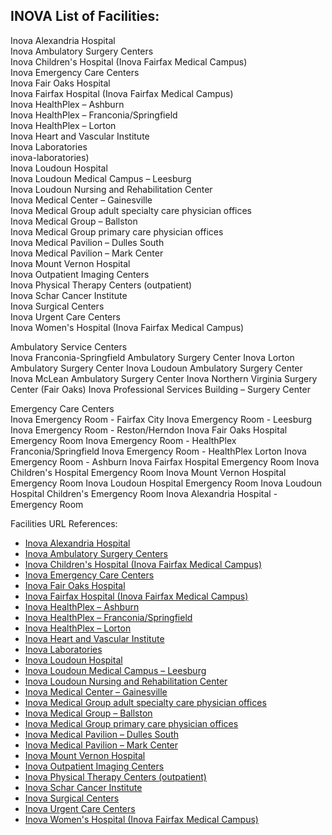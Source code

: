 ## INOVA List of Facilities:  

Inova Alexandria Hospital  
Inova Ambulatory Surgery Centers  
Inova Children's Hospital (Inova Fairfax Medical Campus)  
Inova Emergency Care Centers  
Inova Fair Oaks Hospital  
Inova Fairfax Hospital (Inova Fairfax Medical Campus)  
Inova HealthPlex – Ashburn  
Inova HealthPlex – Franconia/Springfield  
Inova HealthPlex – Lorton  
Inova Heart and Vascular Institute  
Inova Laboratories  
inova-laboratories)  
Inova Loudoun Hospital  
Inova Loudoun Medical Campus – Leesburg  
Inova Loudoun Nursing and Rehabilitation Center  
Inova Medical Center – Gainesville  
Inova Medical Group adult specialty care physician offices  
Inova Medical Group – Ballston  
Inova Medical Group primary care physician offices  
Inova Medical Pavilion – Dulles South  
Inova Medical Pavilion – Mark Center  
Inova Mount Vernon Hospital  
Inova Outpatient Imaging Centers  
Inova Physical Therapy Centers (outpatient)  
Inova Schar Cancer Institute  
Inova Surgical Centers  
Inova Urgent Care Centers  
Inova Women's Hospital (Inova Fairfax Medical Campus)

Ambulatory Service Centers  
Inova Franconia-Springfield Ambulatory Surgery Center
Inova Lorton Ambulatory Surgery Center
Inova Loudoun Ambulatory Surgery Center
Inova McLean Ambulatory Surgery Center
Inova Northern Virginia Surgery Center (Fair Oaks)
Inova Professional Services Building – Surgery Center

Emergency Care Centers  
Inova Emergency Room - Fairfax City
Inova Emergency Room - Leesburg
Inova Emergency Room - Reston/Herndon
Inova Fair Oaks Hospital Emergency Room
Inova Emergency Room - HealthPlex Franconia/Springfield
Inova Emergency Room - HealthPlex Lorton
Inova Emergency Room - Ashburn
Inova Fairfax Hospital Emergency Room
Inova Children's Hospital Emergency Room
Inova Mount Vernon Hospital Emergency Room
Inova Loudoun Hospital Emergency Room
Inova Loudoun Hospital Children's Emergency Room
Inova Alexandria Hospital - Emergency Room


Facilities URL References:  
*   [Inova Alexandria Hospital](https://www.inova.org/patient-and-visitor-information/facilities/inova-alexandria-hospital/index.jsp)
*   [Inova Ambulatory Surgery Centers](https://www.inova.org/ambulatory-surgery-centers)
*   [Inova Children's Hospital (Inova Fairfax Medical Campus)](http://www.inovachildrens.org)
*   [Inova Emergency Care Centers](https://www.inova.org/healthcare-services/emergency-services/index.jsp)
*   [Inova Fair Oaks Hospital](https://www.inova.org/patient-and-visitor-information/facilities/inova-fair-oaks-hospital/index.jsp)
*   [Inova Fairfax Hospital (Inova Fairfax Medical Campus)](https://www.inova.org/patient-and-visitor-information/facilities/inova-fairfax-hospital/index.jsp)
*   [Inova HealthPlex – Ashburn](https://www.inova.org/locations/inova-healthplex-ashburn)
*   [Inova HealthPlex – Franconia/Springfield](https://www.inova.org/locations/healthplex-franconia-springfield)
*   [Inova HealthPlex – Lorton](https://www.inova.org/locations/inova-healthplex-lorton)
*   [Inova Heart and Vascular Institute](http://www.inovaheart.org/locations-hours)
*   [Inova Laboratories](https://www.inova.org/inova-laboratories)
*   [Inova Loudoun Hospital](https://www.inova.org/patient-and-visitor-information/facilities/inova-loudoun-hospital/index.jsp)
*   [Inova Loudoun Medical Campus – Leesburg](https://www.inova.org/locations/inova-loudoun-medical-campus-leesburg)
*   [Inova Loudoun Nursing and Rehabilitation Center](https://www.inova.org/healthcare-services/long-term-care/lnrc/index.jsp)
*   [Inova Medical Center – Gainesville](https://www.inova.org/locations/gainesville)
*   [Inova Medical Group adult specialty care physician offices](https://www.inova.org/inova-medical-group/locations)
*   [Inova Medical Group – Ballston](https://www.inova.org/inova-medical-group/ballston)
*   [Inova Medical Group primary care physician offices](https://www.inova.org/inova-medical-group/locations)
*   [Inova Medical Pavilion – Dulles South](https://www.inova.org/patient-and-visitor-information/facilities/inova-medical-pavilion-dulles-south)
*   [Inova Medical Pavilion – Mark Center](https://www.inova.org/patient-and-visitor-information/facilities/inova-alexandria-hospital/mark-center)
*   [Inova Mount Vernon Hospital](https://www.inova.org/patient-and-visitor-information/facilities/inova-mount-vernon-hospital/index.jsp)
*   [Inova Outpatient Imaging Centers](https://www.inova.org/healthcare-services/radiology/locations/outpatient-locations/index.jsp)
*   [Inova Physical Therapy Centers (outpatient)](https://www.inova.org/healthcare-services/rehabilitation/locations/outpatient-physical-therapy-locations/index.jsp)
*   [Inova Schar Cancer Institute](https://www.inova.org/healthcare-services/cancer/index.jsp)
*   [Inova Surgical Centers](https://www.inova.org/healthcare-services/surgical-services/locations/index.jsp)
*   [Inova Urgent Care Centers](https://www.inova.org/healthcare-services/urgent-care/locations.jsp)
*   [Inova Women's Hospital (Inova Fairfax Medical Campus)](https://www.inova.org/healthcare-services/womens-health/locations/inova-fairfax-hospital/index.jsp)